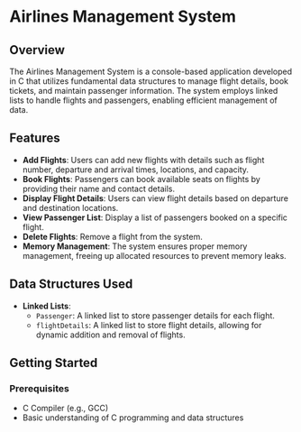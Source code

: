 # Airlines Management System

## Overview
The Airlines Management System is a console-based application developed in C that utilizes fundamental data structures to manage flight details, book tickets, and maintain passenger information. The system employs linked lists to handle flights and passengers, enabling efficient management of data.

## Features
- **Add Flights**: Users can add new flights with details such as flight number, departure and arrival times, locations, and capacity.
- **Book Flights**: Passengers can book available seats on flights by providing their name and contact details.
- **Display Flight Details**: Users can view flight details based on departure and destination locations.
- **View Passenger List**: Display a list of passengers booked on a specific flight.
- **Delete Flights**: Remove a flight from the system.
- **Memory Management**: The system ensures proper memory management, freeing up allocated resources to prevent memory leaks.

## Data Structures Used
- **Linked Lists**: 
  - `Passenger`: A linked list to store passenger details for each flight.
  - `flightDetails`: A linked list to store flight details, allowing for dynamic addition and removal of flights.

## Getting Started

### Prerequisites
- C Compiler (e.g., GCC)
- Basic understanding of C programming and data structures


